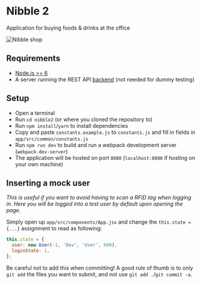 # Nibble 2

Application for buying foods &amp; drinks at the office


![Nibble shop](http://i.imgur.com/1ItEFrd.png "Main shop view")

## Requirements
- [Node.js >= 6](https://nodejs.org/en/)
- A server running the REST API [backend](https://github.com/dotKom/onlineweb4/tree/develop/apps/shop) (not needed for dummy testing)

## Setup
- Open a terminal
- Run `cd nibble2` (or where you cloned the repository to)
- Run `npm install`/`yarn` to install dependencies
- Copy and paste `constants.example.js` to `constants.js` and fill in fields in `app/src/common/constants.js`
- Run `npm run dev` to build and run a webpack development server
    (`webpack-dev-server`)
- The application will be hosted on port `8080` (`localhost:8080` if hosting on
    your own machine)

## Inserting a mock user 

_This is useful if you want to avoid having to scan a RFID tag when logging in. Here you will be logged into a test user by default upon opening the page._

Simply open up `app/src/components/App.jsx` and change the `this.state = {...}`
assignment to read as following:

```jsx
this.state = {
  user: new User(-1, 'Dev', 'User', 600),
  loginState: 1,
};
```

Be careful not to add this when committing! A good rule of thumb is to only `git
add` the files you want to submit, and not use `git add .`/`git commit -a`.
